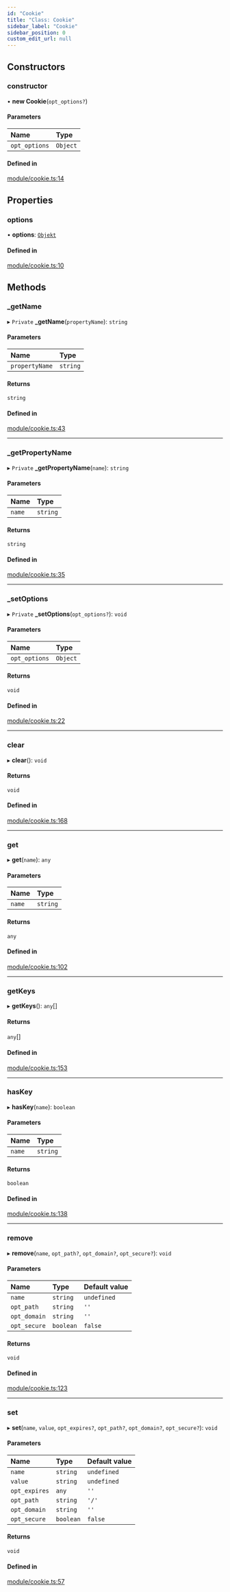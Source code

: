 ```yaml
---
id: "Cookie"
title: "Class: Cookie"
sidebar_label: "Cookie"
sidebar_position: 0
custom_edit_url: null
---
```


## Constructors

### constructor

• **new Cookie**(`opt_options?`)

#### Parameters

| Name | Type |
| :------ | :------ |
| `opt_options` | `Object` |

#### Defined in

[module/cookie.ts:14](https://github.com/siposdani87/sui-js/blob/cc9117e/src/module/cookie.ts#L14)

## Properties

### options

• **options**: [`Objekt`](Objekt.md)

#### Defined in

[module/cookie.ts:10](https://github.com/siposdani87/sui-js/blob/cc9117e/src/module/cookie.ts#L10)

## Methods

### \_getName

▸ `Private` **_getName**(`propertyName`): `string`

#### Parameters

| Name | Type |
| :------ | :------ |
| `propertyName` | `string` |

#### Returns

`string`

#### Defined in

[module/cookie.ts:43](https://github.com/siposdani87/sui-js/blob/cc9117e/src/module/cookie.ts#L43)

___

### \_getPropertyName

▸ `Private` **_getPropertyName**(`name`): `string`

#### Parameters

| Name | Type |
| :------ | :------ |
| `name` | `string` |

#### Returns

`string`

#### Defined in

[module/cookie.ts:35](https://github.com/siposdani87/sui-js/blob/cc9117e/src/module/cookie.ts#L35)

___

### \_setOptions

▸ `Private` **_setOptions**(`opt_options?`): `void`

#### Parameters

| Name | Type |
| :------ | :------ |
| `opt_options` | `Object` |

#### Returns

`void`

#### Defined in

[module/cookie.ts:22](https://github.com/siposdani87/sui-js/blob/cc9117e/src/module/cookie.ts#L22)

___

### clear

▸ **clear**(): `void`

#### Returns

`void`

#### Defined in

[module/cookie.ts:168](https://github.com/siposdani87/sui-js/blob/cc9117e/src/module/cookie.ts#L168)

___

### get

▸ **get**(`name`): `any`

#### Parameters

| Name | Type |
| :------ | :------ |
| `name` | `string` |

#### Returns

`any`

#### Defined in

[module/cookie.ts:102](https://github.com/siposdani87/sui-js/blob/cc9117e/src/module/cookie.ts#L102)

___

### getKeys

▸ **getKeys**(): `any`[]

#### Returns

`any`[]

#### Defined in

[module/cookie.ts:153](https://github.com/siposdani87/sui-js/blob/cc9117e/src/module/cookie.ts#L153)

___

### hasKey

▸ **hasKey**(`name`): `boolean`

#### Parameters

| Name | Type |
| :------ | :------ |
| `name` | `string` |

#### Returns

`boolean`

#### Defined in

[module/cookie.ts:138](https://github.com/siposdani87/sui-js/blob/cc9117e/src/module/cookie.ts#L138)

___

### remove

▸ **remove**(`name`, `opt_path?`, `opt_domain?`, `opt_secure?`): `void`

#### Parameters

| Name | Type | Default value |
| :------ | :------ | :------ |
| `name` | `string` | `undefined` |
| `opt_path` | `string` | `''` |
| `opt_domain` | `string` | `''` |
| `opt_secure` | `boolean` | `false` |

#### Returns

`void`

#### Defined in

[module/cookie.ts:123](https://github.com/siposdani87/sui-js/blob/cc9117e/src/module/cookie.ts#L123)

___

### set

▸ **set**(`name`, `value`, `opt_expires?`, `opt_path?`, `opt_domain?`, `opt_secure?`): `void`

#### Parameters

| Name | Type | Default value |
| :------ | :------ | :------ |
| `name` | `string` | `undefined` |
| `value` | `string` | `undefined` |
| `opt_expires` | `any` | `''` |
| `opt_path` | `string` | `'/'` |
| `opt_domain` | `string` | `''` |
| `opt_secure` | `boolean` | `false` |

#### Returns

`void`

#### Defined in

[module/cookie.ts:57](https://github.com/siposdani87/sui-js/blob/cc9117e/src/module/cookie.ts#L57)
